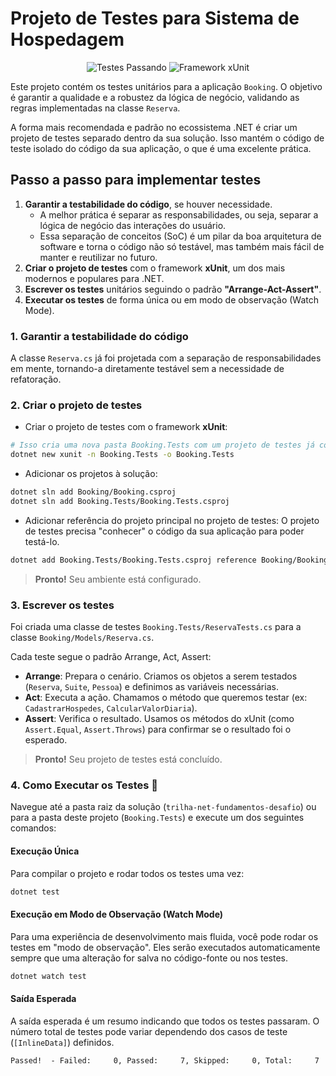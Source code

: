 # Projeto de Testes para Sistema de Hospedagem

<p align="center">
  <img src="https://img.shields.io/badge/Testes-Passing-brightgreen?style=for-the-badge" alt="Testes Passando">
  <img src="https://img.shields.io/badge/Framework-xUnit-blue?style=for-the-badge" alt="Framework xUnit">
</p>

Este projeto contém os testes unitários para a aplicação `Booking`. O objetivo é garantir a qualidade e a robustez da lógica de negócio, validando as regras implementadas na classe `Reserva`.

A forma mais recomendada e padrão no ecossistema .NET é criar um projeto de testes separado dentro da sua solução. Isso mantém o código de teste isolado do código da sua aplicação, o que é uma excelente prática.

## Passo a passo para implementar testes

1. **Garantir a testabilidade do código**, se houver necessidade.
   - A melhor prática é separar as responsabilidades, ou seja, separar a lógica de negócio das interações do usuário.
   - Essa separação de conceitos (SoC) é um pilar da boa arquitetura de software e torna o código não só testável, mas também mais fácil de manter e reutilizar no futuro.
2. **Criar o projeto de testes** com o framework **xUnit**, um dos mais modernos e populares para .NET.
3. **Escrever os testes** unitários seguindo o padrão **"Arrange-Act-Assert"**.
4. **Executar os testes** de forma única ou em modo de observação (Watch Mode).

### 1. Garantir a testabilidade do código

A classe `Reserva.cs` já foi projetada com a separação de responsabilidades em mente, tornando-a diretamente testável sem a necessidade de refatoração.

### 2. Criar o projeto de testes

- Criar o projeto de testes com o framework **xUnit**:

```bash
# Isso cria uma nova pasta Booking.Tests com um projeto de testes já configurado.
dotnet new xunit -n Booking.Tests -o Booking.Tests
```

- Adicionar os projetos à solução:

```bash
dotnet sln add Booking/Booking.csproj
dotnet sln add Booking.Tests/Booking.Tests.csproj
```

- Adicionar referência do projeto principal no projeto de testes:
O projeto de testes precisa "conhecer" o código da sua aplicação para poder testá-lo.

```bash
dotnet add Booking.Tests/Booking.Tests.csproj reference Booking/Booking.csproj
```

> **Pronto!** Seu ambiente está configurado.

### 3. Escrever os testes

Foi criada uma classe de testes `Booking.Tests/ReservaTests.cs` para a classe `Booking/Models/Reserva.cs`.

Cada teste segue o padrão Arrange, Act, Assert:

- **Arrange**: Prepara o cenário. Criamos os objetos a serem testados (`Reserva`, `Suite`, `Pessoa`) e definimos as variáveis necessárias.
- **Act**: Executa a ação. Chamamos o método que queremos testar (ex: `CadastrarHospedes`, `CalcularValorDiaria`).
- **Assert**: Verifica o resultado. Usamos os métodos do xUnit (como `Assert.Equal`, `Assert.Throws`) para confirmar se o resultado foi o esperado.

> **Pronto!** Seu projeto de testes está concluído.

### 4. Como Executar os Testes 🚀

Navegue até a pasta raiz da solução (`trilha-net-fundamentos-desafio`) ou para a pasta deste projeto (`Booking.Tests`) e execute um dos seguintes comandos:

#### Execução Única

Para compilar o projeto e rodar todos os testes uma vez:

```bash
dotnet test
```

#### Execução em Modo de Observação (Watch Mode)

Para uma experiência de desenvolvimento mais fluida, você pode rodar os testes em "modo de observação". Eles serão executados automaticamente sempre que uma alteração for salva no código-fonte ou nos testes.

```bash
dotnet watch test
```

#### Saída Esperada

A saída esperada é um resumo indicando que todos os testes passaram. O número total de testes pode variar dependendo dos casos de teste (`[InlineData]`) definidos.

```plaintext
Passed!  - Failed:     0, Passed:     7, Skipped:     0, Total:     7
```

